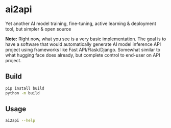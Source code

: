 # ai2api
Yet another AI model training, fine-tuning, active learning &amp; deployment tool, but simpler &amp; open source

**Note:** Right now, what you see is a very basic implementation. The goal is to have a software that would automatically generate AI model inference API project using frameworks like Fast API/Flask/Django. Somewhat similar to what hugging face does already, but complete control to end-user on API project.

## Build
```bash
pip install build
python -m build
```

## Usage
```bash
ai2api --help
```
